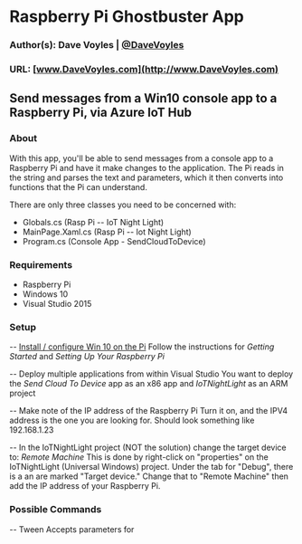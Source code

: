 # Raspberry Pi Ghostbuster App

### Author(s): Dave Voyles | [@DaveVoyles](http://www.twitter.com/DaveVoyles)
### URL: [www.DaveVoyles.com](http://www.DaveVoyles.com)

Send messages from a Win10 console app to a Raspberry Pi, via Azure IoT Hub 
----------
### About
With this app, you'll be able to send messages from a console app to a Raspberry Pi and have it make changes to the application. 
The Pi reads in the string and parses the text and parameters, which it then converts into functions that the Pi can understand.

There are only three classes you need to be concerned with:
- Globals.cs (Rasp Pi -- IoT Night Light)
- MainPage.Xaml.cs (Rasp Pi -- Iot Night Light)
- Program.cs (Console App - SendCloudToDevice)

### Requirements
- Raspberry Pi
- Windows 10
- Visual Studio 2015

### Setup
-- [Install / configure Win 10 on the Pi](http://thinglabs.io/workshop/cs/nightlight/)
Follow the instructions for *Getting Started* and *Setting Up Your Raspberry Pi*

-- Deploy multiple applications from within Visual Studio
You want to deploy the *Send Cloud To Device* app as an x86 app and *IoTNightLight* as an ARM project

-- Make note of the IP address of the Raspberry Pi
Turn it on, and the IPV4 address is the one you are looking for. Should look something like 192.168.1.23

-- In the IoTNightLight project (NOT the solution) change the target device to:  *Remote Machine*
This is done by right-click on "properties" on the IoTNightLight (Universal Windows) project. Under the tab for "Debug", there is a 
an are marked "Target device." Change that to "Remote Machine" then add the IP address of your Raspberry Pi.


### Possible Commands
-- Tween
Accepts parameters for 
